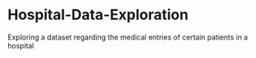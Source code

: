 # Hospital-Data-Exploration
Exploring a dataset regarding the medical entries of certain patients in a hospital
